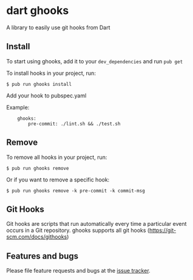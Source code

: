 # dart ghooks

A library to easily use git hooks from Dart

## Install

To start using ghooks, add it to your `dev_dependencies` and run `pub get`

To install hooks in your project, run:

    $ pub run ghooks install
        
Add your hook to pubspec.yaml
    
Example:
    
```
    ghooks:
        pre-commit: ./lint.sh && ./test.sh
```

## Remove

To remove all hooks in your project, run:

    $ pub run ghooks remove
    
Or if you want to remove a specific hook:
    
    $ pub run ghooks remove -k pre-commit -k commit-msg

## Git Hooks

Git hooks are scripts that run automatically every time a particular event occurs in a Git repository. 
ghooks supports all git hooks (https://git-scm.com/docs/githooks)

## Features and bugs

Please file feature requests and bugs at the [issue tracker][tracker].

[tracker]: https://github.com/stepancar/ghooks/issues

